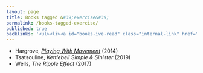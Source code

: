 ```yaml
---
layout: page
title: Books tagged &#39;exercise&#39;
permalink: /books-tagged-exercise/
published: true
backlinks: '<ul><li><a id="books-ive-read" class="internal-link" href="/books-ive-read/">Books I&#39;ve read</a></li></ul>'
---
```


* Hargrove, _<a id="hargrove-playing-with-movement" class="internal-link" href="/hargrove-playing-with-movement/">Playing With Movement</a>_ (2014) 
* Tsatsouline, _Kettlebell Simple & Sinister_ (2019) 
* Wells, _The Ripple Effect_ (2017) 

